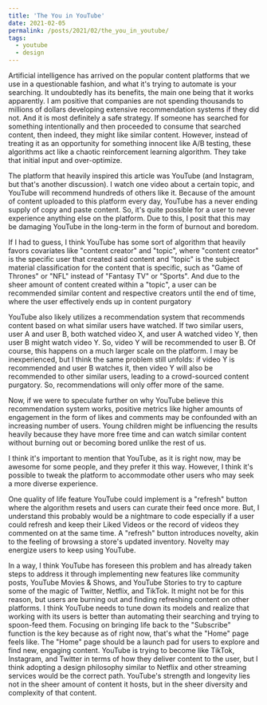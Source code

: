 ```yaml
---
title: 'The You in YouTube'
date: 2021-02-05
permalink: /posts/2021/02/the_you_in_youtube/
tags:
  - youtube
  - design
---
```


Artificial intelligence has arrived on the popular content platforms that we use in a questionable fashion, and what it's trying to automate is your searching. It undoubtedly has its benefits, the main one being that it works apparently. I am positive that companies are not spending thousands to millions of dollars developing extensive recommendation systems if they did not. And it is most definitely a safe strategy. If someone has searched for something intentionally and then proceeded to consume that searched content, then indeed, they might like similar content. However, instead of treating it as an opportunity for something innocent like A/B testing, these algorithms act like a chaotic reinforcement learning algorithm. They take that initial input and over-optimize.

The platform that heavily inspired this article was YouTube (and Instagram, but that's another discussion). I watch one video about a certain topic, and YouTube will recommend hundreds of others like it. Because of the amount of content uploaded to this platform every day, YouTube has a never ending supply of copy and paste content. So, it's quite possible for a user to never experience anything else on the platform. Due to this, I posit that this may be damaging YouTube in the long-term in the form of burnout and boredom.

If I had to guess, I think YouTube has some sort of algorithm that heavily favors covariates like "content creator" and "topic", where "content creator" is the specific user that created said content and "topic" is the subject material classification for the content that is specific, such as "Game of Thrones" or "NFL" instead of "Fantasy TV" or "Sports". And due to the sheer amount of content created within a "topic", a user can be recommended similar content and respective creators until the end of time, where the user effectively ends up in content purgatory

YouTube also likely utilizes a recommendation system that recommends content based on what similar users have watched. If two similar users, user A and user B, both watched video X, and user A watched video Y, then user B might watch video Y. So, video Y will be recommended to user B. Of course, this happens on a much larger scale on the platform. I may be inexperienced, but I think the same problem still unfolds:  if video Y is recommended and user B watches it, then video Y will also be recommended to other similar users, leading to a crowd-sourced content purgatory. So, recommendations will only offer more of the same.

Now, if we were to speculate further on why YouTube believe this recommendation system works, positive metrics like higher amounts of engagement in the form of likes and comments may be confounded with an increasing number of users. Young children might be influencing the results heavily because they have more free time and can watch similar content without burning out or becoming bored unlike the rest of us.

I think it's important to mention that YouTube, as it is right now, may be awesome for some people, and they prefer it this way. However, I think it's possible to tweak the platform to accommodate other users who may seek a more diverse experience.

One quality of life feature YouTube could implement is a "refresh" button where the algorithm resets and users can curate their feed once more. But, I understand this probably would be a nightmare to code especially if a user could refresh and keep their Liked Videos or the record of videos they commented on at the same time. A "refresh" button introduces novelty, akin to the feeling of browsing a store's updated inventory. Novelty may energize users to keep using YouTube.

In a way, I think YouTube has foreseen this problem and has already taken steps to address it through implementing new features like community posts, YouTube Movies & Shows, and YouTube Stories to try to capture some of the magic of Twitter, Netflix, and TikTok. It might not be for this reason, but users are burning out and finding refreshing content on other platforms. I think YouTube needs to tune down its models and realize that working with its users is better than automating their searching and trying to spoon-feed them. Focusing on bringing life back to the "Subscribe" function is the key because as of right now, that's what the "Home" page feels like. The "Home" page should be a launch pad for users to explore and find new, engaging content. YouTube is trying to become like TikTok, Instagram, and Twitter in terms of how they deliver content to the user, but I think adopting a design philosophy similar to Netflix and other streaming services would be the correct path. YouTube's strength and longevity lies not in the sheer amount of content it hosts, but in the sheer diversity and complexity of that content.
